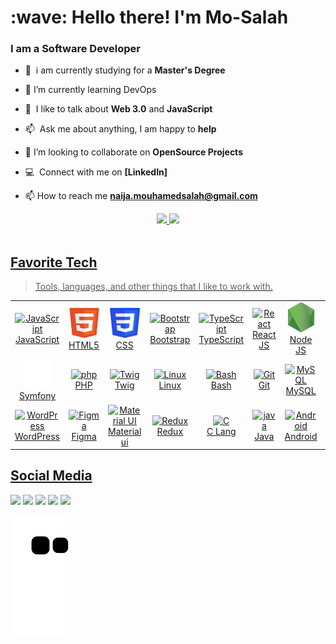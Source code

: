 <h1 align="left" id="salah-title">:wave: Hello there! I'm Mo-Salah </h1>
<h3 align="left">I am a Software Developer  </h3>

- :office: &nbsp;i am currently studying for a **Master's Degree**
 
- 🌱 I’m currently learning DevOps
 
- :speech_balloon: &nbsp;I like to talk about **Web 3.0** and **JavaScript**
 
- :mailbox: &nbsp;Ask me about anything, I am happy to **help**
 
- 👯  I’m looking to collaborate on **OpenSource Projects**
 
- :computer: &nbsp;Connect with me on **[LinkedIn]**
 
- 📫 How to reach me **naija.mouhamedsalah@gmail.com**
 

<div align="center">
  <a href="https://github.com/mo-salah1998">
  <img height="180em" src="https://github-readme-stats.vercel.app/api?username=mo-salah1998&show_icons=true&theme=react&include_all_commits=true&count_private=true"/>
  <img height="180em" src="https://github-readme-stats.vercel.app/api/top-langs/?username=mo-salah1998&layout=compact&langs_count=7&theme=react "/>
</div>

<br>

<h2 align="left" id="salah-tech">Favorite Tech</h2>

> Tools, languages, and other things that I like to work with.

<table align="center">
  <tr>
    <td align="center" width="96">
      <a href="#salah-tech">
        <img src="https://upload.wikimedia.org/wikipedia/commons/thumb/9/99/Unofficial_JavaScript_logo_2.svg/1024px-Unofficial_JavaScript_logo_2.svg.png" width="48" height="48" alt="JavaScript" />
      </a>
      <br>JavaScript
    </td>
    <td align="center" width="96">
      <a href="#salah-tech">
        <img src="https://github.com/mo-salah1998/mo-salah1998/blob/main/1024px-HTML5_logo_and_wordmark.svg%20(2).png?raw=true" width="48" height="48" alt="Html"/>
      </a>
      <br>HTML5
    </td>
    <td align="center" width="96">
      <a href="#salah-tech">
        <img src="https://github.com/mo-salah1998/mo-salah1998/blob/main/langfr-800px-CSS3_logo_and_wordmark.svg%20(2).png" width="48" height="48" alt="css"/>
      </a>
      <br>CSS
    </td>
    <td align="center" width="96">
      <a href="#salah-tech">
        <img src="https://cdn.worldvectorlogo.com/logos/bootstrap-4.svg" width="48" height="48" alt="Bootstrap" />
      </a>
      <br>Bootstrap
    </td>
    <td align="center" width="96">
      <a href="#salah-tech">
        <img src="https://upload.wikimedia.org/wikipedia/commons/thumb/4/4c/Typescript_logo_2020.svg/1200px-Typescript_logo_2020.svg.png" width="48" height="48" alt="TypeScript" />
      </a>
      <br>TypeScript
    </td>
    <td align="center" width="96">
      <a href="#salah-tech">
        <img src="https://brandlogos.net/wp-content/uploads/2020/09/react-logo.png" width="48" height="48" alt="React" />
      </a>
      <br>React JS
    </td>
    <td align="center" width="96">
      <a href="#salah-tech">
        <img src="https://raw.githubusercontent.com/github/explore/80688e429a7d4ef2fca1e82350fe8e3517d3494d/topics/nodejs/nodejs.png" width="48" height="48" alt="Node JS" />
      </a>
      <br>Node JS
    </td>
     <td align="center" width="96"> 
      <a href="#salah-tech" >
        <img src="https://miro.medium.com/max/300/1*_HZPBJ2WejyvkBDJo1CUwg.png" width="48" height="48" alt="Mongo DB" />
      </a>
      <br>MongoDB
    </td>
    <td align="center" width="96">
      <a href="#salah-tech">
        <img src="https://www.pngfind.com/pngs/m/136-1363736_express-js-icon-png-transparent-png.png" width="48" height="48" alt="Express" />
      </a>
      <br>Express
    </td>
  </tr>
  
  <tr>
  <td align="center" width="96">
      <a href="#salah-tech">
        <img src="https://github.com/mo-salah1998/mo-salah1998/blob/main/symfony%20pour%20github%20(3).png" width="48" height="48" alt="Symfony" />
      </a>
      <br>Symfony
    </td>
  <td align="center" width="96">
      <a href="#salah-tech" >
        <img src="https://i.ibb.co/LzmYpDX/146-1466902-php-logo-png-transparent-php-logo-png-png-removebg-preview.png" width="48" height="48" alt="php" />
      </a>
      <br>PHP
    </td>
  <td align="center"  width="96">
      <a href="#salah-tech">
        <img src="https://www.logiciel-libre.org/stock/img/product/logo-twig.png" width="48" height="48" alt="Twig" />
      </a>
      <br>Twig
    </td>
    <td align="center" width="96">
      <a href="#salah-tech" >
        <img src="https://camo.githubusercontent.com/d7574156c7a1844d3c2907bae0e76254cca759290c08e08a6ef2bd7543c8c0ca/68747470733a2f2f692e6962622e636f2f737331374b47302f63376238313133323437666563643833626439623565643562643366333464352d72656d6f766562672d707265766965772e706e67" width="48" height="48" alt="Linux" />
      </a>
      <br>Linux
    </td>
    <td align="center" width="96">
      <a href="#salah-tech">
        <img src="https://bashlogo.com/img/symbol/png/full_colored_dark.png" width="48" height="48" alt="Bash" />
      </a>
      <br>Bash
    </td>
    <td align="center" width="96">
      <a href="#salah-tech" >
        <img src="https://upload.wikimedia.org/wikipedia/commons/thumb/3/3f/Git_icon.svg/1200px-Git_icon.svg.png" width="48" height="48" alt="Git" />
      </a>
      <br>Git
    </td>
    <td align="center"  width="96">
      <a href="#salah-tech">
        <img src="http://pngimg.com/uploads/mysql/mysql_PNG22.png" width="48" height="48" alt="MySQL" />
      </a>
      <br>MySQL
    </td>
    <td align="center" width="96">
      <a href="#salah-tech">
        <img src="https://4.bp.blogspot.com/-rtNRVM3aIvI/XJX_U07Z-II/AAAAAAAAJXY/YpdOo490FTgdKOxM4qDG-2-EzcNFAWkKACK4BGAYYCw/s1600/logo%2Bfirebase%2Bicon.png" width="48" height="48" alt="Firebase" />
      </a>
      <br>Firebase
    </td>
    <td align="center" width="96">
      <a href="#salah-tech" >
        <img src="https://upload.wikimedia.org/wikipedia/commons/thumb/1/17/GraphQL_Logo.svg/2048px-GraphQL_Logo.svg.png" width="48" height="48" alt="GraphQL" />
      </a>
      <br>GraphQL
    </td>
  </tr>
   <tr>
    <td align="center"  width="96">
      <a href="#salah-tech">
        <img src="https://upload.wikimedia.org/wikipedia/commons/thumb/9/98/WordPress_blue_logo.svg/480px-WordPress_blue_logo.svg.png" width="48" height="48" alt="WordPress" />
      </a>
      <br>WordPress
    </td>
    <td align="center" width="96">
      <a href="#salah-tech">
        <img src="https://upload.wikimedia.org/wikipedia/commons/3/33/Figma-logo.svg" width="45" height="45" alt="Figma" />
      </a>
      <br>Figma
    </td>
    <td align="center" width="96">
      <a href="#salah-tech">
        <img src="https://media.zeemly.com/zeemly/product/material-ui.png" width="48" height="48" alt="Material UI" />
      </a>
      <br>Material ui
    </td>
     <td align="center" width="96"> 
      <a href="#salah-tech" >
        <img src="https://cdn.worldvectorlogo.com/logos/redux.svg" width="48" height="48" alt="Redux" />
      </a>
      <br>Redux
    </td>
          <td align="center" width="96"> 
      <a href="#salah-tech" >
        <img src="https://img.icons8.com/color/452/c-programming.png" width="48" height="48" alt="C" />
      </a>
      <br>C Lang
    </td>
    <td align="center" width="96"> 
      <a href="#salah-tech" >
        <img src="https://cdn.icon-icons.com/icons2/2415/PNG/512/java_original_logo_icon_146458.png" width="48" height="48" alt="java" />
      </a>
      <br>Java
    </td>
     <td align="center" width="96"> 
      <a href="#salah-tech" >
        <img src="https://cdn-icons-png.flaticon.com/512/226/226770.png" width="48" height="48" alt="Android" />
      </a>
      <br>Android
    </td>
          <td align="center" width="96"> 
      <a href="#salah-tech" >
        <img src="https://www.docker.com/wp-content/uploads/2022/03/Moby-logo.png" width="48" height="48" alt="docker" />
      </a>
      <br>Docker
    </td>
         <td align="center" width="96"> 
      <a href="#salah-tech" >
        <img src="https://upload.wikimedia.org/wikipedia/commons/thumb/7/7e/Apache_Feather_Logo.svg/1200px-Apache_Feather_Logo.svg.png" width="48" height="48" alt="apache httpd" />
      </a>
      <br>Apache 
    </td>
  </tr>
    
</table>

  ##
 <h2 align="left" id="salah-social-media">Social Media</h2>

<div> 
  <a href="https://www.facebook.com/mouhamedsalah.naija/" target="_blank"><img src="https://img.shields.io/badge/Facebook-1877F2?style=for-the-badge&logo=facebook&logoColor=white" target="facebook"></a> 
  <a href="https://www.instagram.com/mouhamed_salah_naija/" target="_blank"><img src="https://img.shields.io/badge/-Instagram-%23E4405F?style=for-the-badge&logo=instagram&logoColor=white" target="_blank"></a>
 <a href="#" target="_blank"><img src="https://img.shields.io/badge/Discord-7289DA?style=for-the-badge&logo=discord&logoColor=white" target="_blank"></a> 
  <a href = "mailto:naija.mouhamedsalah@gmail.com"><img src="https://img.shields.io/badge/-Gmail-%23333?style=for-the-badge&logo=gmail&logoColor=white" target="_blank"></a>
  <a href="https://www.linkedin.com/in/mouhamed-salah-naija-b9b148199" target="_blank"><img src="https://img.shields.io/badge/-LinkedIn-%230077B5?style=for-the-badge&logo=linkedin&logoColor=white" target="_blank"></a> 
 
  ![Snake animation](https://github.com/rafaballerini/rafaballerini/blob/output/github-contribution-grid-snake.svg)
 
</div>

 
